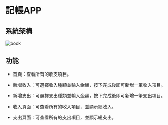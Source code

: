 # 記帳APP

## 系統架構
![book](https://i.imgur.com/CuJ2kzl.png)


## 功能

- 首頁：查看所有的收支項目。

- 新增收入：可選擇收入種類並輸入金額，按下完成後即可新增一筆收入項目。

- 新增支出：可選擇支出種類並輸入金額，按下完成後即可新增一筆支出項目。

- 收入頁面：可查看所有的收入項目，並顯示總收入。

- 支出頁面：可查看所有的支出項目，並顯示總支出。



